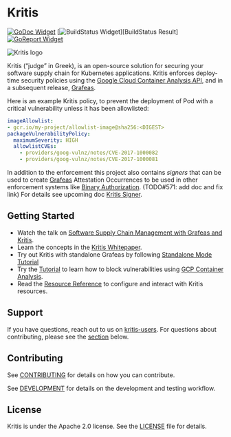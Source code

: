 # Kritis

[![GoDoc Widget]][GoDoc]
[![BuildStatus Widget]][BuildStatus Result]
[![GoReport Widget]][GoReport Status]

[GoDoc]: https://godoc.org/github.com/soy-kyle/kritis
[GoDoc Widget]: https://godoc.org/github.com/soy-kyle/kritis?status.svg

[BuildStatus Widget]: https://app.travis-ci.com/github/soy-kyle/kritis

[GoReport Status]: https://goreportcard.com/report/github.com/soy-kyle/kritis
[GoReport Widget]: https://goreportcard.com/badge/github.com/soy-kyle/kritis


![Kritis logo](logo/logo-128.png)

Kritis (“judge” in Greek), is an open-source solution for securing your software supply chain for Kubernetes applications. Kritis enforces deploy-time security policies using the [Google Cloud Container Analysis API](https://cloud.google.com/container-analysis/api/reference/rest/), and in a subsequent release, [Grafeas](https://github.com/soy-kyle/grafeas).

Here is an example Kritis policy, to prevent the deployment of Pod with a critical vulnerability unless it has been allowlisted:

```yaml
imageAllowlist:
- gcr.io/my-project/allowlist-image@sha256:<DIGEST>
packageVulnerabilityPolicy:
  maximumSeverity: HIGH
  allowlistCVEs:
    - providers/goog-vulnz/notes/CVE-2017-1000082
    - providers/goog-vulnz/notes/CVE-2017-1000081
```

In addition to the enforcement this project also contains *signers* that can be
used to create [Grafeas](https://github.com/soy-kyle/grafeas) Attestation
Occurrences to be used in other enforcement systems like [Binary
Authorization](https://cloud.google.com/binary-authorization/).  (TODO#571: add doc and fix link)
For details see upcoming doc [Kritis Signer](docs/signer.md).

## Getting Started

* Watch the talk on [Software Supply Chain Management with Grafeas and Kritis](https://www.infoq.com/presentations/supply-grafeas-kritis/).
* Learn the concepts in the [Kritis Whitepaper](docs/binary-authorization.md).
* Try out Kritis with standalone Grafeas by following [Standalone Mode Tutorial](docs/standalone/README.md)
* Try the [Tutorial](docs/tutorial.md) to learn how to block vulnerabilities using [GCP Container Analysis](https://cloud.google.com/container-registry/docs/get-image-vulnerabilities).
* Read the [Resource Reference](docs/resources.md) to configure and interact with Kritis resources.

## Support

If you have questions, reach out to us on
[kritis-users](https://groups.google.com/forum/#!forum/kritis-users). For
questions about contributing, please see the [section](#contributing) below.

## Contributing

See [CONTRIBUTING](CONTRIBUTING.md) for details on how you can contribute.

See [DEVELOPMENT](DEVELOPMENT.md) for details on the  development and testing workflow.

## License

Kritis is under the Apache 2.0 license. See the [LICENSE](LICENSE) file for details.
